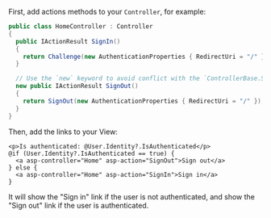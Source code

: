 First, add actions methods to your `Controller`, for example:

```csharp
public class HomeController : Controller
{
  public IActionResult SignIn()
  {
    return Challenge(new AuthenticationProperties { RedirectUri = "/" });
  }

  // Use the `new` keyword to avoid conflict with the `ControllerBase.SignOut` method
  new public IActionResult SignOut()
  {
    return SignOut(new AuthenticationProperties { RedirectUri = "/" });
  }
}
```

Then, add the links to your View:

```cshtml
<p>Is authenticated: @User.Identity?.IsAuthenticated</p>
@if (User.Identity?.IsAuthenticated == true) {
  <a asp-controller="Home" asp-action="SignOut">Sign out</a>
} else {
  <a asp-controller="Home" asp-action="SignIn">Sign in</a>
}
```

It will show the "Sign in" link if the user is not authenticated, and show the "Sign out" link if the user is authenticated.
